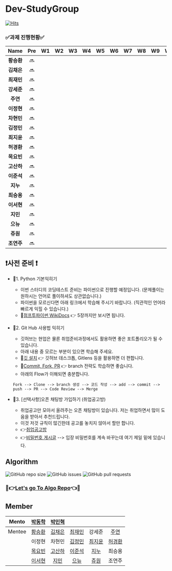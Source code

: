 # Dev-StudyGroup

[![Hits](https://hits.seeyoufarm.com/api/count/incr/badge.svg?url=https%3A%2F%2Fgithub.com%2FDev-StudyGroup&count_bg=%235B5A59&title_bg=%23716A6A&icon=github.svg&icon_color=%23000000&title=Github&edge_flat=false)](https://hits.seeyoufarm.com)

### ✅과제 진행현황✅

| Name  | Pre  | W1  | W2  | W3  | W4  | W5  | W6  | W7  | W8  |W9   |W10   |W11   |W12|
|:---:|:---:|:---:|:---:|:---:|:---:|:---:|:---:|:---:|:---:|:---:|:---:|:---:|:---:|
|  **황승환** | 🔜  |   |   |   |   |   |   |   |   |   |   |   | |
|  **김채은** |  🔜 |   |   |   |   |   |   |   |   |   |   |   | |
|  **최재민** |  🔜 |   |   |   |   |   |   |   |   |   |   |   | |
|  **강세준** |  🔜 |   |   |   |   |   |   |   |   |   |   |   | |
|  **주연** |  🔜 |   |   |   |   |   |   |   |   |   |   |   ||
|  **이정현** |  🔜 |   |   |   |   |   |   |   |   |   |   |   ||
|  **차현민** |  🔜 |   |   |   |   |   |   |   |   |   |   |   ||
|  **김정민** |  🔜 |   |   |   |   |   |   |   |   |   |   |   ||
|  **최지윤** |  🔜 |   |   |   |   |   |   |   |   |   |   |   ||
|  **허경환** |  🔜 |   |   |   |   |   |   |   |   |   |   |   ||
|  **목요빈** |  🔜 |   |   |   |   |   |   |   |   |   |   |   ||
|  **고산하** |  🔜 |   |   |   |   |   |   |   |   |   |   |   ||
|  **이준석** |  🔜 |   |   |   |   |   |   |   |   |   |   |   ||
|  **지누** |  🔜 |   |   |   |   |   |   |   |   |   |   |   ||
|  **최승용** |  🔜 |   |   |   |   |   |   |   |   |   |   |   ||
|  **이서현** |  🔜 |   |   |   |   |   |   |   |   |   |   |   ||
|  **지민** |  🔜 |   |   |   |   |   |   |   |   |   |   |   ||
|  **으뉴** |  🔜 |   |   |   |   |   |   |   |   |   |   |   ||
|  **쥬원** |  🔜 |   |   |   |   |   |   |   |   |   |   |   ||
|  **조연주** |  🔜 |   |   |   |   |   |   |   |   |   |   |   ||

## ❗사전 준비 ❗
- 📌1. Python 기본익히기
  - 이번 스터디의 코딩테스트 준비는 파이썬으로 진행할 예정입니다. (문제풀이는 원하시는 언어로 풀이하셔도 상관없습니다.)
  - 파이썬을 모르신다면 아래 링크에서 학습해 주시기 바랍니다. (직관적인 언어라 빠르게 익힐 수 있습니다.)
  - 🚩[점프투파이썬 WikiDocs](https://wikidocs.net/book/1) 👉 5장까지만 보시면 됩니다.
  
- 📌2. Git Hub 사용법 익히기
  - 깃허브는 현업은 물론 취업준비과정에서도 활용하면 좋은 포트폴리오가 될 수 있습니다. 
  - 아래 내용 중 모르는 부분이 있으면 학습해 주세요.
  - 🚩[깃 설치](https://taewow.tistory.com/13) 👉 깃허브 데스크톱, Gitlens 등을 활용하면 더 편합니다.
  - 🚩[Commit, Fork, PR](https://wayhome25.github.io/git/2017/07/08/git-first-pull-request-story) 👉 branch 전략도 학습하면 좋습니다. 
  - 아래의 Flow가 이해되면 충분합니다.
  ```.shell
  Fork --> Clone --> branch 생성 --> 코드 작성 --> add --> commit --> push --> PR --> Code Review --> Merge  
  ```
- 📌3. [선택사항]오픈 채팅방 가입하기 (취업공고방)
  - 취업공고만 모아서 올려주는 오픈 채팅방이 있습니다. 저는 취업하면서 많이 도움을 받아서 추천드립니다. 
  - 이것 저것 규칙이 많긴한데 공고를 놓치지 않아서 할만 합니다.
  - 👉[취업공고방](https://open.kakao.com/o/gx1Hf8ue) 
  - 👉[비밀번호 게시글](https://haejun0317.tistory.com/281) --> 입장 비밀번호를 계속 바꾸는데 여기 제일 밑에 있습니다.
  
## Algorithm 

![GitHub repo size](https://img.shields.io/github/repo-size/Dev-StudyGroup/Algorithm)
![GitHub issues](https://img.shields.io/github/issues/Dev-StudyGroup/Algorithm)
![GitHub pull requests](https://img.shields.io/github/issues-pr/Dev-StudyGroup/Algorithm)

### 💯👉[Let's go To Algo Repo](https://github.com/Dev-StudyGroup/Algorithm)👈💯

Member
---

|Mento|[박동학](https://github.com/DonghakPark)|[박민혁](https://github.com/m1nnh)||||
|:---:|:---:|:---:|:---:|:---:|:---:|
|Mentee|[황승환](https://github.com/xx0hn)|[김채은](https://github.com/chchaeun) |[최재민](https://github.com/dku19jam) |강세준|[주연](https://github.com/keamjyn) |
| | 이정현 |차현민|[김정민](https://github.com/JeongMin-98) |[최지윤](https://github.com/J1Yun)|[허경환](https://github.com/hkh1284) |
| | [목요빈](https://github.com/yobinmok) |[고산하](https://github.com/headF1rst) |[이준석](https://github.com/juy4556)  | [지누](https://github.com/MaJinWoo) |최승용 |
| | [이서현](https://github.com/sylee723)  |[지민](https://github.com/ji-mango) |[으뉴](https://github.com/ChunEunyu)  |[쥬원](https://github.com/dwd9999) |조연주 |


